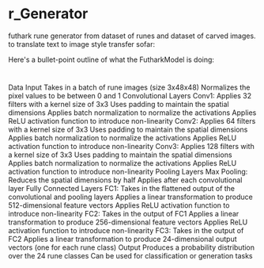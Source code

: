 # r_Generator
futhark rune generator from dataset of runes and dataset of carved images. to translate text to image style transfer
sofar:

Here's a bullet-point outline of what the FutharkModel is doing:
#
Data Input
  Takes in a batch of rune images (size 3x48x48)
  Normalizes the pixel values to be between 0 and 1
Convolutional Layers
Conv1:
  Applies 32 filters with a kernel size of 3x3
  Uses padding to maintain the spatial dimensions
  Applies batch normalization to normalize the activations
  Applies ReLU activation function to introduce non-linearity
Conv2:
  Applies 64 filters with a kernel size of 3x3
  Uses padding to maintain the spatial dimensions
  Applies batch normalization to normalize the activations
  Applies ReLU activation function to introduce non-linearity
Conv3:
  Applies 128 filters with a kernel size of 3x3
  Uses padding to maintain the spatial dimensions
  Applies batch normalization to normalize the activations
  Applies ReLU activation function to introduce non-linearity
Pooling Layers
Max Pooling:
  Reduces the spatial dimensions by half
  Applies after each convolutional layer
Fully Connected Layers
FC1:
  Takes in the flattened output of the convolutional and pooling layers
  Applies a linear transformation to produce 512-dimensional feature vectors
  Applies ReLU activation function to introduce non-linearity
FC2:
  Takes in the output of FC1
  Applies a linear transformation to produce 256-dimensional feature vectors
  Applies ReLU activation function to introduce non-linearity
FC3:
  Takes in the output of FC2
  Applies a linear transformation to produce 24-dimensional output vectors (one for each rune class)
Output
  Produces a probability distribution over the 24 rune classes
  Can be used for classification or generation tasks
